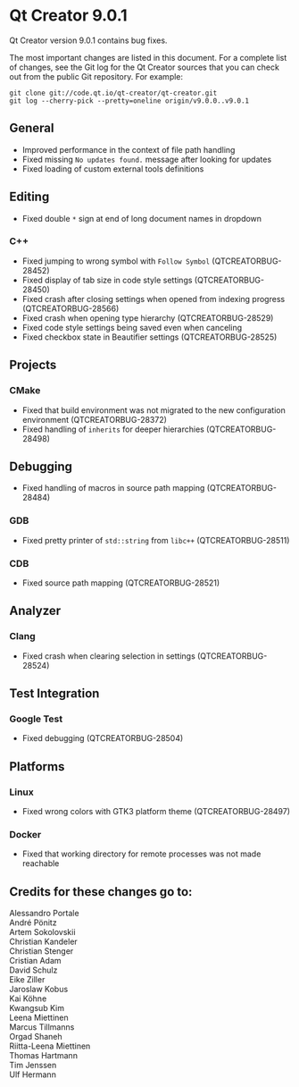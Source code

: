 Qt Creator 9.0.1
================

Qt Creator version 9.0.1 contains bug fixes.

The most important changes are listed in this document. For a complete list of
changes, see the Git log for the Qt Creator sources that you can check out from
the public Git repository. For example:

    git clone git://code.qt.io/qt-creator/qt-creator.git
    git log --cherry-pick --pretty=oneline origin/v9.0.0..v9.0.1

General
-------

* Improved performance in the context of file path handling
* Fixed missing `No updates found.` message after looking for updates
* Fixed loading of custom external tools definitions

Editing
-------

* Fixed double `*` sign at end of long document names in dropdown

### C++

* Fixed jumping to wrong symbol with `Follow Symbol` (QTCREATORBUG-28452)
* Fixed display of tab size in code style settings (QTCREATORBUG-28450)
* Fixed crash after closing settings when opened from indexing progress
  (QTCREATORBUG-28566)
* Fixed crash when opening type hierarchy (QTCREATORBUG-28529)
* Fixed code style settings being saved even when canceling
* Fixed checkbox state in Beautifier settings (QTCREATORBUG-28525)

Projects
--------

### CMake

* Fixed that build environment was not migrated to the new configuration
  environment (QTCREATORBUG-28372)
* Fixed handling of `inherits` for deeper hierarchies (QTCREATORBUG-28498)

Debugging
---------

* Fixed handling of macros in source path mapping (QTCREATORBUG-28484)

### GDB

* Fixed pretty printer of `std::string` from `libc++` (QTCREATORBUG-28511)

### CDB

* Fixed source path mapping (QTCREATORBUG-28521)

Analyzer
--------

### Clang

* Fixed crash when clearing selection in settings (QTCREATORBUG-28524)

Test Integration
----------------

### Google Test

* Fixed debugging (QTCREATORBUG-28504)

Platforms
---------

### Linux

* Fixed wrong colors with GTK3 platform theme (QTCREATORBUG-28497)

### Docker

* Fixed that working directory for remote processes was not made reachable

Credits for these changes go to:
--------------------------------
Alessandro Portale  
André Pönitz  
Artem Sokolovskii  
Christian Kandeler  
Christian Stenger  
Cristian Adam  
David Schulz  
Eike Ziller  
Jaroslaw Kobus  
Kai Köhne  
Kwangsub Kim  
Leena Miettinen  
Marcus Tillmanns  
Orgad Shaneh  
Riitta-Leena Miettinen  
Thomas Hartmann  
Tim Jenssen  
Ulf Hermann  
